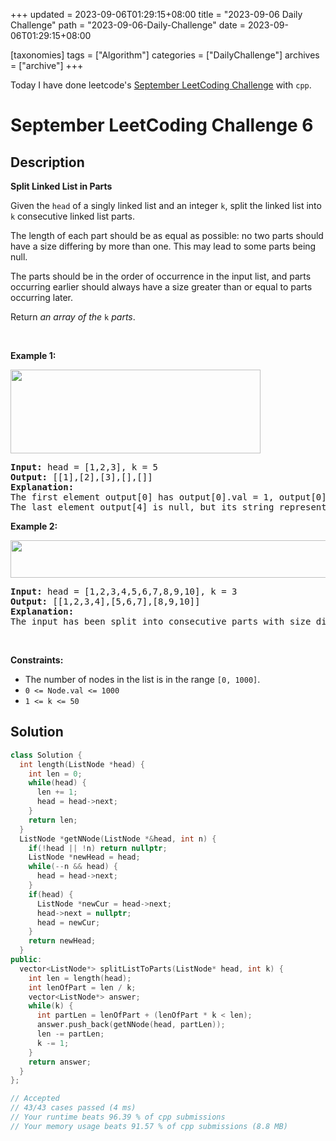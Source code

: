 +++
updated = 2023-09-06T01:29:15+08:00
title = "2023-09-06 Daily Challenge"
path = "2023-09-06-Daily-Challenge"
date = 2023-09-06T01:29:15+08:00

[taxonomies]
tags = ["Algorithm"]
categories = ["DailyChallenge"]
archives = ["archive"]
+++

Today I have done leetcode's [September LeetCoding Challenge](https://leetcode.com/problems/split-linked-list-in-parts/) with `cpp`.

<!-- more -->

# September LeetCoding Challenge 6

## Description

**Split Linked List in Parts**

<p>Given the <code>head</code> of a singly linked list and an integer <code>k</code>, split the linked list into <code>k</code> consecutive linked list parts.</p>

<p>The length of each part should be as equal as possible: no two parts should have a size differing by more than one. This may lead to some parts being null.</p>

<p>The parts should be in the order of occurrence in the input list, and parts occurring earlier should always have a size greater than or equal to parts occurring later.</p>

<p>Return <em>an array of the </em><code>k</code><em> parts</em>.</p>

<p>&nbsp;</p>
<p><strong class="example">Example 1:</strong></p>
<img alt="" src="https://assets.leetcode.com/uploads/2021/06/13/split1-lc.jpg" style="width: 400px; height: 134px;" />
<pre>
<strong>Input:</strong> head = [1,2,3], k = 5
<strong>Output:</strong> [[1],[2],[3],[],[]]
<strong>Explanation:</strong>
The first element output[0] has output[0].val = 1, output[0].next = null.
The last element output[4] is null, but its string representation as a ListNode is [].
</pre>

<p><strong class="example">Example 2:</strong></p>
<img alt="" src="https://assets.leetcode.com/uploads/2021/06/13/split2-lc.jpg" style="width: 600px; height: 60px;" />
<pre>
<strong>Input:</strong> head = [1,2,3,4,5,6,7,8,9,10], k = 3
<strong>Output:</strong> [[1,2,3,4],[5,6,7],[8,9,10]]
<strong>Explanation:</strong>
The input has been split into consecutive parts with size difference at most 1, and earlier parts are a larger size than the later parts.
</pre>

<p>&nbsp;</p>
<p><strong>Constraints:</strong></p>

<ul>
	<li>The number of nodes in the list is in the range <code>[0, 1000]</code>.</li>
	<li><code>0 &lt;= Node.val &lt;= 1000</code></li>
	<li><code>1 &lt;= k &lt;= 50</code></li>
</ul>


## Solution

``` cpp
class Solution {
  int length(ListNode *head) {
    int len = 0;
    while(head) {
      len += 1;
      head = head->next;
    }
    return len;
  }
  ListNode *getNNode(ListNode *&head, int n) {
    if(!head || !n) return nullptr;
    ListNode *newHead = head;
    while(--n && head) {
      head = head->next;
    }
    if(head) {
      ListNode *newCur = head->next;
      head->next = nullptr;
      head = newCur;
    }
    return newHead;
  }
public:
  vector<ListNode*> splitListToParts(ListNode* head, int k) {
    int len = length(head);
    int lenOfPart = len / k;
    vector<ListNode*> answer;
    while(k) {
      int partLen = lenOfPart + (lenOfPart * k < len);
      answer.push_back(getNNode(head, partLen));
      len -= partLen;
      k -= 1;
    }
    return answer;
  }
};

// Accepted
// 43/43 cases passed (4 ms)
// Your runtime beats 96.39 % of cpp submissions
// Your memory usage beats 91.57 % of cpp submissions (8.8 MB)
```
